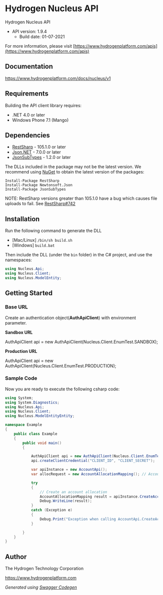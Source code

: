 # Hydrogen Nucleus API

Hydrogen Nucleus API
- API version: 1.9.4
  - Build date: 01-07-2021

For more information, please visit [https://www.hydrogenplatform.com/apis](https://www.hydrogenplatform.com/apis)


## Documentation

https://www.hydrogenplatform.com/docs/nucleus/v1

## Requirements

Building the API client library requires:
- .NET 4.0 or later
- Windows Phone 7.1 (Mango)



## Dependencies

- [RestSharp](https://www.nuget.org/packages/RestSharp) - 105.1.0 or later
- [Json.NET](https://www.nuget.org/packages/Newtonsoft.Json/) - 7.0.0 or later
- [JsonSubTypes](https://www.nuget.org/packages/JsonSubTypes/) - 1.2.0 or later

The DLLs included in the package may not be the latest version. We recommend
using [NuGet](https://docs.nuget.org/consume/installing-nuget) to obtain the latest version of the packages:

```
Install-Package RestSharp
Install-Package Newtonsoft.Json
Install-Package JsonSubTypes
```

NOTE: RestSharp versions greater than 105.1.0 have a bug which causes file uploads to fail.
See [RestSharp#742](https://github.com/restsharp/RestSharp/issues/742)


## Installation

Run the following command to generate the DLL

- [Mac/Linux] `/bin/sh build.sh`
- [Windows] `build.bat`

Then include the DLL (under the `bin` folder) in the C# project, and use the namespaces:

```csharp
using Nucleus.Api;
using Nucleus.Client;
using Nucleus.ModelEntity;
```

## Getting Started
### Base URL
Create an authentication object(**AuthApiClient**) with environment parameter.

**Sandbox URL**

AuthApiClient api = new AuthApiClient(Nucleus.Client.EnumTest.SANDBOX);

**Production URL**

AuthApiClient api = new AuthApiClient(Nucleus.Client.EnumTest.PRODUCTION);

### Sample Code
Now you are ready to execute the following csharp code:

```csharp
using System;
using System.Diagnostics;
using Nucleus.Api;
using Nucleus.Client;
using Nucleus.ModelEntityEntity;

namespace Example
{
    public class Example
    {
        public void main()
        {

            AuthApiClient api = new AuthApiClient(Nucleus.Client.EnumTest.PRODUCTION);
            api.createClientCredential("CLIENT_ID", "CLIENT_SECRET");

            var apiInstance = new AccountApi();
            var allocRequest = new AccountAllocationMapping(); // AccountAllocationMapping | allocRequest

            try
            {
                // Create an account allocation
                AccountAllocationMapping result = apiInstance.CreateAccountAllocationMappingUsingPost(allocRequest);
                Debug.WriteLine(result);
            }
            catch (Exception e)
            {
                Debug.Print("Exception when calling AccountApi.CreateAccountAllocationMappingUsingPost: " + e.Message );
            }

        }
    }
}
```
## Author
The Hydrogen Technology Corporation

https://www.hydrogenplatform.com

*Generated using [Swagger Codegen](https://github.com/swagger-api/swagger-codegen)*
